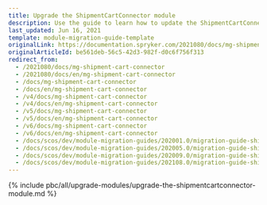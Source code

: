 ```yaml
---
title: Upgrade the ShipmentCartConnector module
description: Use the guide to learn how to update the ShipmentCartConnector module to a newer version.
last_updated: Jun 16, 2021
template: module-migration-guide-template
originalLink: https://documentation.spryker.com/2021080/docs/mg-shipment-cart-connector
originalArticleId: be561deb-56c5-42d3-982f-d0c6f756f313
redirect_from:
  - /2021080/docs/mg-shipment-cart-connector
  - /2021080/docs/en/mg-shipment-cart-connector
  - /docs/mg-shipment-cart-connector
  - /docs/en/mg-shipment-cart-connector
  - /v4/docs/mg-shipment-cart-connector
  - /v4/docs/en/mg-shipment-cart-connector
  - /v5/docs/mg-shipment-cart-connector
  - /v5/docs/en/mg-shipment-cart-connector
  - /v6/docs/mg-shipment-cart-connector
  - /v6/docs/en/mg-shipment-cart-connector
  - /docs/scos/dev/module-migration-guides/202001.0/migration-guide-shipmentcartconnector.html
  - /docs/scos/dev/module-migration-guides/202005.0/migration-guide-shipmentcartconnector.html
  - /docs/scos/dev/module-migration-guides/202009.0/migration-guide-shipmentcartconnector.html
  - /docs/scos/dev/module-migration-guides/202108.0/migration-guide-shipmentcartconnector.html
---
```


{% include pbc/all/upgrade-modules/upgrade-the-shipmentcartconnector-module.md %} <!-- To edit, see /_includes/pbc/all/upgrade-modules/upgrade-the-shipmentcartconnector-module.md -->
